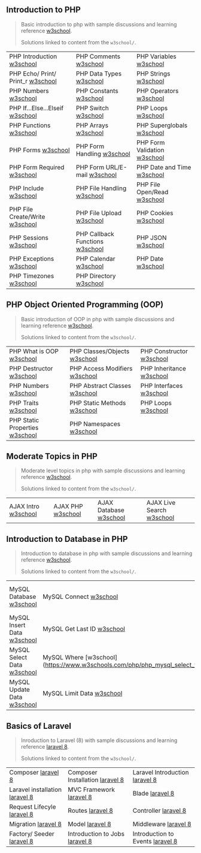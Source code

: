 ## Introduction to PHP

> Basic introduction to php with sample discussions and learning reference [w3school](https://www.w3schools.com/php/).
>
> Solutions linked to content from the `w3school/`.

||||
|---|---|---|
| PHP Introduction [w3school](https://www.w3schools.com/php/php_intro.asp) | PHP Comments [w3school](https://www.w3schools.com/php/php_comments.asp) | PHP Variables [w3school](https://www.w3schools.com/php/php_variables.asp) |
| PHP Echo/ Print/ Print_r [w3school](https://www.w3schools.com/php/php_echo_print.asp) | PHP Data Types [w3school](https://www.w3schools.com/php/php_datatypes.asp) | PHP Strings [w3school](https://www.w3schools.com/php/php_string.asp) |
| PHP Numbers [w3school](https://www.w3schools.com/php/php_numbers.asp) | PHP Constants [w3school](https://www.w3schools.com/php/php_constants.asp) | PHP Operators [w3school](https://www.w3schools.com/php/php_operators.asp) |
| PHP If...Else...Elseif [w3school](https://www.w3schools.com/php/php_if_else.asp) | PHP Switch [w3school](https://www.w3schools.com/php/php_switch.asp) | PHP Loops [w3school](https://www.w3schools.com/php/php_looping.asp) |
| PHP Functions [w3school](https://www.w3schools.com/php/php_functions.asp) | PHP Arrays [w3school](https://www.w3schools.com/php/php_arrays.asp) | PHP Superglobals [w3school](https://www.w3schools.com/php/php_superglobals.asp) |
| PHP Forms [w3school](https://www.w3schools.com/php/php_forms.asp) | PHP Form Handling [w3school](https://www.w3schools.com/php/php_forms.asp) | PHP Form Validation [w3school](https://www.w3schools.com/php/php_form_validation.asp) |
| PHP Form Required [w3school](https://www.w3schools.com/php/php_form_required.asp) | PHP Form URL/E-mail [w3school](https://www.w3schools.com/php/php_form_required.asp) | PHP Date and Time [w3school](https://www.w3schools.com/php/php_date.asp) |
| PHP Include [w3school](https://www.w3schools.com/php/php_includes.asp) | PHP File Handling [w3school](https://www.w3schools.com/php/php_file.asp) | PHP File Open/Read [w3school](https://www.w3schools.com/php/php_file_open.asp) |
| PHP File Create/Write [w3school](https://www.w3schools.com/php/php_file_create.asp) | PHP File Upload [w3school](https://www.w3schools.com/php/php_file_upload.asp) | PHP Cookies [w3school](https://www.w3schools.com/php/php_cookies.asp) |
| PHP Sessions [w3school](https://www.w3schools.com/php/php_sessions.asp) | PHP Callback Functions [w3school](https://www.w3schools.com/php/php_callback_functions.asp) | PHP JSON [w3school](https://www.w3schools.com/php/php_json.asp) |
| PHP Exceptions [w3school](https://www.w3schools.com/php/php_exceptions.asp) | PHP Calendar [w3school](https://www.w3schools.com/php/php_ref_calendar.asp) | PHP Date [w3school](https://www.w3schools.com/php/php_ref_date.asp) |
| PHP Timezones [w3school](https://www.w3schools.com/php/php_ref_timezones.asp) | PHP Directory [w3school](https://www.w3schools.com/php/php_ref_directory.asp) ||




## PHP Object Oriented Programming (OOP)

> Basic introduction of OOP in php with sample discussions and learning reference [w3school](https://www.w3schools.com/php/).
>
> Solutions linked to content from the `w3school/`.

||||
|---|---|---|
| PHP What is OOP [w3school](https://www.w3schools.com/php/php_oop_what_is.asp) | PHP Classes/Objects [w3school](https://www.w3schools.com/php/php_oop_classes_objects.asp) | PHP Constructor [w3school](https://www.w3schools.com/php/php_oop_constructor.asp) |
| PHP Destructor [w3school](https://www.w3schools.com/php/php_oop_destructor.asp) | PHP Access Modifiers [w3school](https://www.w3schools.com/php/php_oop_access_modifiers.asp) | PHP Inheritance [w3school](https://www.w3schools.com/php/php_oop_inheritance.asp) |
| PHP Numbers [w3school](https://www.w3schools.com/php/php_numbers.asp) | PHP Abstract Classes [w3school](https://www.w3schools.com/php/php_oop_classes_abstract.asp) | PHP Interfaces [w3school](https://www.w3schools.com/php/php_oop_interfaces.asp) |
| PHP Traits [w3school](https://www.w3schools.com/php/php_oop_traits.asp) | PHP Static Methods [w3school](https://www.w3schools.com/php/php_oop_static_methods.asp) | PHP Loops [w3school](https://www.w3schools.com/php/php_looping.asp) |
| PHP Static Properties [w3school](https://www.w3schools.com/php/php_oop_static_properties.asp) | PHP Namespaces  [w3school](https://www.w3schools.com/php/php_namespaces.asp) ||






## Moderate Topics in PHP

> Moderate level topics in php with sample discussions and learning reference [w3school](https://www.w3schools.com/php/).
>
> Solutions linked to content from the `w3school/`.

|||||
|---|---|---|---|
| AJAX Intro [w3school](https://www.w3schools.com/php/php_ajax_intro.asp) | AJAX PHP [w3school](https://www.w3schools.com/php/php_ajax_php.asp) | AJAX Database [w3school](https://www.w3schools.com/php/php_ajax_database.asp) | AJAX Live Search [w3school](https://www.w3schools.com/php/php_ajax_livesearch.asp)




## Introduction to Database in PHP

> Introduction to database in php with sample discussions and learning reference [w3school](https://www.w3schools.com/php/).
>
> Solutions linked to content from the `w3school/`.

|||||
|---|---|---|---|
| MySQL Database [w3school](https://www.w3schools.com/php/php_mysql_intro.asp) | MySQL Connect [w3school](https://www.w3schools.com/php/php_mysql_connect.asp) | MySQL Create DB [w3school](https://www.w3schools.com/php/php_mysql_create.asp) | MySQL Create Table [w3school](https://www.w3schools.com/php/php_mysql_create_table.asp)
| MySQL Insert Data [w3school](https://www.w3schools.com/php/php_mysql_insert.asp) | MySQL Get Last ID [w3school](https://www.w3schools.com/php/php_mysql_insert_lastid.asp) | MySQL Insert Multiple [w3school](https://www.w3schools.com/php/php_mysql_insert_multiple.asp) | MySQL Prepared [w3school](https://www.w3schools.com/php/php_mysql_prepared_statements.asp)
| MySQL Select Data [w3school](V) | MySQL Where [w3school](https://www.w3schools.com/php/php_mysql_select_where.asp | MySQL Order By [w3school](https://www.w3schools.com/php/php_mysql_select_orderby.asp) | MySQL Delete Data [w3school](https://www.w3schools.com/php/php_mysql_delete.asp)
| MySQL Update Data [w3school](https://www.w3schools.com/php/php_mysql_update.asp) | MySQL Limit Data  [w3school](https://www.w3schools.com/php/php_mysql_select_limit.asp) |



## Basics of Laravel

> Inroduction to Laravel (8) with sample discussions and learning reference [laravel 8](https://laravel.com/docs/8.x).
>
> Solutions linked to content from the `w3school/`.

||||
|---|---|---|
| Composer [laravel 8](https://getcomposer.org/doc/00-intro.md) | Composer Installation [laravel 8](https://getcomposer.org/download/) | Laravel Introduction [laravel 8](https://laravel.com/docs/8.x) | Laravel Directory Structure [laravel 8](https://laravel.com/docs/8.x/structure) |
| Laravel installation [laravel 8](https://laravel.com/docs/8.x/installation) | MVC Framework [laravel 8](https://blog.pusher.com/laravel-mvc-use/#:~:text=MVC%20is%20a%20software%20architecture%E2%80%A6that%20separates%20domain%2Fapplication%2F,and%20data%20of%20the%20application.) | Blade [laravel 8](https://laravel.com/docs/8.x/blade#main-content) | Views [laravel 8](https://laravel.com/docs/8.x/views#main-content) |
| Request Lifecyle [laravel 8](https://laravel.com/docs/8.x/lifecycle#main-content) | Routes [laravel 8](https://laravel.com/docs/8.x/routing#basic-routing) | Controller [laravel 8](https://laravel.com/docs/8.x/controllers#main-content) | Facades [laravel 8](https://laravel.com/docs/8.x/facades#main-content) |
| Migration [laravel 8](https://laravel.com/docs/8.x/migrations#main-content) | Model [laravel 8](https://laravel.com/docs/8.x/eloquent#generating-model-classes) | Middleware [laravel 8](https://laravel.com/docs/8.x/middleware#main-content) | App Service Provider [laravel 8](https://laravel.com/docs/8.x/lifecycle#service-providers) |
| Factory/ Seeder [laravel 8](https://laravel.com/docs/8.x/seeding#using-model-factories) | Introduction to Jobs [laravel 8](https://laravel.com/docs/8.x/queues#creating-jobs) |Introduction to Events [laravel 8](https://laravel.com/docs/8.x/events#main-content)|
